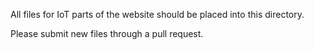 All files for IoT parts of the website should be placed into this directory. 

Please submit new files through a pull request.
